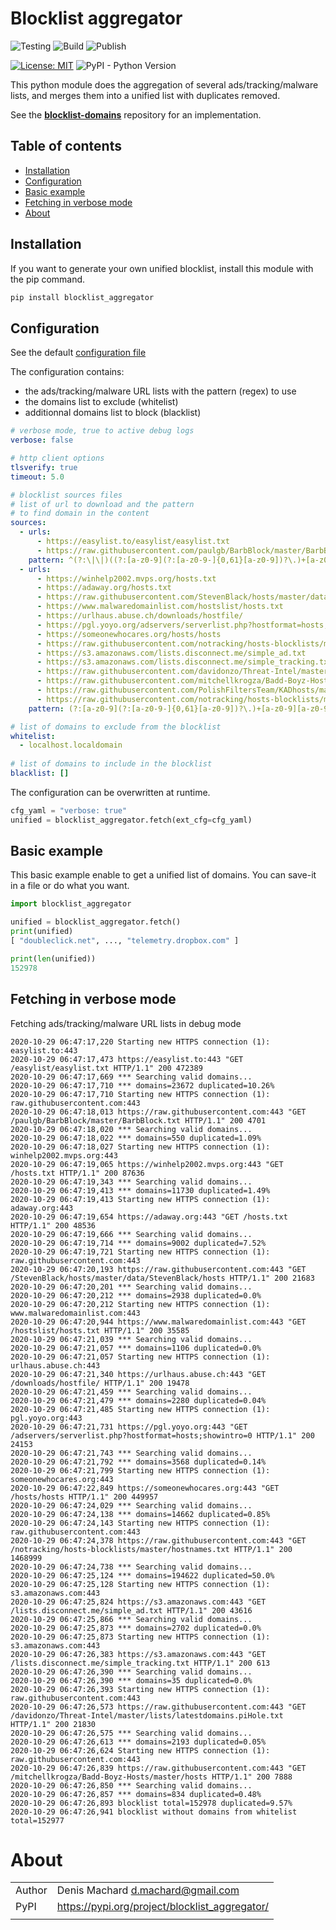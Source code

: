 # Blocklist aggregator

![Testing](https://github.com/dmachard/blocklist-aggregator/workflows/Testing/badge.svg) ![Build](https://github.com/dmachard/blocklist-aggregator/workflows/Build/badge.svg) ![Publish](https://github.com/dmachard/blocklist-aggregator/workflows/Publish%20to%20PyPI/badge.svg) 

[![License: MIT](https://img.shields.io/badge/License-MIT-yellow.svg)](https://opensource.org/licenses/MIT)
![PyPI - Python Version](https://img.shields.io/pypi/pyversions/blocklist_aggregator)

This python module does the aggregation of several ads/tracking/malware lists, and merges them into a unified list with duplicates removed.

See the **[blocklist-domains](https://github.com/dmachard/blocklist-domains)** repository for an implementation.

## Table of contents
* [Installation](#installation)
* [Configuration](#configuration)
* [Basic example](#basic-example)
* [Fetching in verbose mode](#fetching-in-verbose-mode)
* [About](#about)

## Installation

If you want to generate your own unified blocklist, 
install this module with the pip command.

```python
pip install blocklist_aggregator
```

## Configuration

See the default [configuration file](https://github.com/dmachard/blocklist-aggregator/blob/main/blocklist_aggregator/blocklist.conf)

The configuration contains:
- the ads/tracking/malware URL lists with the pattern (regex) to use
- the domains list to exclude (whitelist)
- additionnal domains list to block (blacklist)

```yaml
# verbose mode, true to active debug logs
verbose: false

# http client options
tlsverify: true
timeout: 5.0

# blocklist sources files
# list of url to download and the pattern 
# to find domain in the content
sources:
  - urls:
      - https://easylist.to/easylist/easylist.txt
      - https://raw.githubusercontent.com/paulgb/BarbBlock/master/BarbBlock.txt
    pattern: ^(?:\|\|)((?:[a-z0-9](?:[a-z0-9-]{0,61}[a-z0-9])?\.)+[a-z0-9][a-z0-9-]{0,61}[a-z0-9])(?:\^)
  - urls:
      - https://winhelp2002.mvps.org/hosts.txt
      - https://adaway.org/hosts.txt
      - https://raw.githubusercontent.com/StevenBlack/hosts/master/data/StevenBlack/hosts
      - https://www.malwaredomainlist.com/hostslist/hosts.txt
      - https://urlhaus.abuse.ch/downloads/hostfile/
      - https://pgl.yoyo.org/adservers/serverlist.php?hostformat=hosts;showintro=0
      - https://someonewhocares.org/hosts/hosts
      - https://raw.githubusercontent.com/notracking/hosts-blocklists/master/hostnames.txt
      - https://s3.amazonaws.com/lists.disconnect.me/simple_ad.txt
      - https://s3.amazonaws.com/lists.disconnect.me/simple_tracking.txt
      - https://raw.githubusercontent.com/davidonzo/Threat-Intel/master/lists/latestdomains.piHole.txt
      - https://raw.githubusercontent.com/mitchellkrogza/Badd-Boyz-Hosts/master/hosts
      - https://raw.githubusercontent.com/PolishFiltersTeam/KADhosts/master/KADhosts_without_controversies.txt
      - https://raw.githubusercontent.com/notracking/hosts-blocklists/master/dnscrypt-proxy/dnscrypt-proxy.blacklist.txt
    pattern: (?:[a-z0-9](?:[a-z0-9-]{0,61}[a-z0-9])?\.)+[a-z0-9][a-z0-9-]{0,61}[a-z0-9]

# list of domains to exclude from the blocklist
whitelist:
  - localhost.localdomain
  
# list of domains to include in the blocklist
blacklist: []
```

The configuration can be overwritten at runtime.

```python
cfg_yaml = "verbose: true"
unified = blocklist_aggregator.fetch(ext_cfg=cfg_yaml)
```

## Basic example

This basic example enable to get a unified list of domains.
You can save-it in a file or do what you want.

```python
import blocklist_aggregator

unified = blocklist_aggregator.fetch()
print(unified)
[ "doubleclick.net", ..., "telemetry.dropbox.com" ]

print(len(unified))
152978
```

## Fetching in verbose mode

Fetching ads/tracking/malware URL lists in debug mode
```
2020-10-29 06:47:17,220 Starting new HTTPS connection (1): easylist.to:443
2020-10-29 06:47:17,473 https://easylist.to:443 "GET /easylist/easylist.txt HTTP/1.1" 200 472389
2020-10-29 06:47:17,669 *** Searching valid domains...
2020-10-29 06:47:17,710 *** domains=23672 duplicated=10.26%
2020-10-29 06:47:17,710 Starting new HTTPS connection (1): raw.githubusercontent.com:443
2020-10-29 06:47:18,013 https://raw.githubusercontent.com:443 "GET /paulgb/BarbBlock/master/BarbBlock.txt HTTP/1.1" 200 4701
2020-10-29 06:47:18,020 *** Searching valid domains...
2020-10-29 06:47:18,022 *** domains=550 duplicated=1.09%
2020-10-29 06:47:18,027 Starting new HTTPS connection (1): winhelp2002.mvps.org:443
2020-10-29 06:47:19,065 https://winhelp2002.mvps.org:443 "GET /hosts.txt HTTP/1.1" 200 87636
2020-10-29 06:47:19,343 *** Searching valid domains...
2020-10-29 06:47:19,413 *** domains=11730 duplicated=1.49%
2020-10-29 06:47:19,413 Starting new HTTPS connection (1): adaway.org:443
2020-10-29 06:47:19,654 https://adaway.org:443 "GET /hosts.txt HTTP/1.1" 200 48536
2020-10-29 06:47:19,666 *** Searching valid domains...
2020-10-29 06:47:19,714 *** domains=9002 duplicated=7.52%
2020-10-29 06:47:19,721 Starting new HTTPS connection (1): raw.githubusercontent.com:443
2020-10-29 06:47:20,193 https://raw.githubusercontent.com:443 "GET /StevenBlack/hosts/master/data/StevenBlack/hosts HTTP/1.1" 200 21683
2020-10-29 06:47:20,201 *** Searching valid domains...
2020-10-29 06:47:20,212 *** domains=2938 duplicated=0.0%
2020-10-29 06:47:20,212 Starting new HTTPS connection (1): www.malwaredomainlist.com:443
2020-10-29 06:47:20,944 https://www.malwaredomainlist.com:443 "GET /hostslist/hosts.txt HTTP/1.1" 200 35585
2020-10-29 06:47:21,039 *** Searching valid domains...
2020-10-29 06:47:21,057 *** domains=1106 duplicated=0.0%
2020-10-29 06:47:21,057 Starting new HTTPS connection (1): urlhaus.abuse.ch:443
2020-10-29 06:47:21,340 https://urlhaus.abuse.ch:443 "GET /downloads/hostfile/ HTTP/1.1" 200 19478
2020-10-29 06:47:21,459 *** Searching valid domains...
2020-10-29 06:47:21,479 *** domains=2280 duplicated=0.04%
2020-10-29 06:47:21,485 Starting new HTTPS connection (1): pgl.yoyo.org:443
2020-10-29 06:47:21,731 https://pgl.yoyo.org:443 "GET /adservers/serverlist.php?hostformat=hosts;showintro=0 HTTP/1.1" 200 24153
2020-10-29 06:47:21,743 *** Searching valid domains...
2020-10-29 06:47:21,792 *** domains=3568 duplicated=0.14%
2020-10-29 06:47:21,799 Starting new HTTPS connection (1): someonewhocares.org:443
2020-10-29 06:47:22,849 https://someonewhocares.org:443 "GET /hosts/hosts HTTP/1.1" 200 449957
2020-10-29 06:47:24,029 *** Searching valid domains...
2020-10-29 06:47:24,138 *** domains=14662 duplicated=0.85%
2020-10-29 06:47:24,143 Starting new HTTPS connection (1): raw.githubusercontent.com:443
2020-10-29 06:47:24,378 https://raw.githubusercontent.com:443 "GET /notracking/hosts-blocklists/master/hostnames.txt HTTP/1.1" 200 1468999
2020-10-29 06:47:24,738 *** Searching valid domains...
2020-10-29 06:47:25,124 *** domains=194622 duplicated=50.0%
2020-10-29 06:47:25,128 Starting new HTTPS connection (1): s3.amazonaws.com:443
2020-10-29 06:47:25,824 https://s3.amazonaws.com:443 "GET /lists.disconnect.me/simple_ad.txt HTTP/1.1" 200 43616
2020-10-29 06:47:25,866 *** Searching valid domains...
2020-10-29 06:47:25,873 *** domains=2702 duplicated=0.0%
2020-10-29 06:47:25,873 Starting new HTTPS connection (1): s3.amazonaws.com:443
2020-10-29 06:47:26,383 https://s3.amazonaws.com:443 "GET /lists.disconnect.me/simple_tracking.txt HTTP/1.1" 200 613
2020-10-29 06:47:26,390 *** Searching valid domains...
2020-10-29 06:47:26,390 *** domains=35 duplicated=0.0%
2020-10-29 06:47:26,393 Starting new HTTPS connection (1): raw.githubusercontent.com:443
2020-10-29 06:47:26,573 https://raw.githubusercontent.com:443 "GET /davidonzo/Threat-Intel/master/lists/latestdomains.piHole.txt HTTP/1.1" 200 21830
2020-10-29 06:47:26,575 *** Searching valid domains...
2020-10-29 06:47:26,613 *** domains=2193 duplicated=0.05%
2020-10-29 06:47:26,624 Starting new HTTPS connection (1): raw.githubusercontent.com:443
2020-10-29 06:47:26,839 https://raw.githubusercontent.com:443 "GET /mitchellkrogza/Badd-Boyz-Hosts/master/hosts HTTP/1.1" 200 7888
2020-10-29 06:47:26,850 *** Searching valid domains...
2020-10-29 06:47:26,857 *** domains=834 duplicated=0.48%
2020-10-29 06:47:26,893 blocklist total=152978 duplicated=9.57%
2020-10-29 06:47:26,941 blocklist without domains from whitelist total=152977
```

# About

| | |
| ------------- | ------------- |
| Author | Denis Machard <d.machard@gmail.com> |
| PyPI | https://pypi.org/project/blocklist_aggregator/ |
| | |
